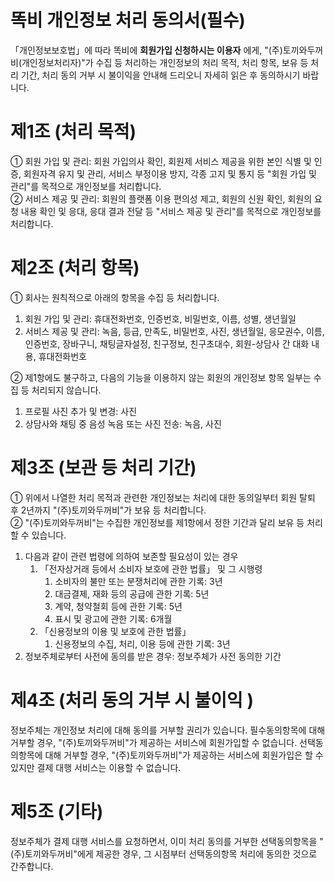 똑비 개인정보 처리 동의서(필수)
=============

「개인정보보호법」에 따라 똑비에 __회원가입 신청하시는 이용자__ 에게, "(주)토끼와두꺼비(개인정보처리자)"가 수집 등 처리하는 개인정보의 처리 목적, 처리 항목, 보유 등 처리 기간, 처리 동의 거부 시 불이익을 안내해 드리오니 자세히 읽은 후 동의하시기 바랍니다.

# 제1조 (처리 목적) 
① 회원 가입 및 관리: 회원 가입의사 확인, 회원제 서비스 제공을 위한 본인 식별 및 인증, 회원자격 유지 및 관리, 서비스 부정이용 방지, 각종 고지 및 통지 등 "회원 가입 및 관리"를 목적으로 개인정보를 처리합니다.  
② 서비스 제공 및 관리: 회원의 플랫폼 이용 편의성 제고, 회원의 신원 확인, 회원의 요청 내용 확인 및 응대, 응대 결과 전달 등 "서비스 제공 및 관리"를 목적으로 개인정보를 처리합니다.

# 제2조 (처리 항목)
① 회사는 원칙적으로 아래의 항목을 수집 등 처리합니다.  
1. 회원 가입 및 관리: 휴대전화번호, 인증번호, 비밀번호, 이름, 성별, 생년월일
2. 서비스 제공 및 관리: 녹음, 등급, 만족도, 비밀번호, 사진, 생년월일, 응모권수, 이름, 인증번호, 장바구니, 채팅글자설정, 친구정보, 친구초대수, 회원-상담사 간 대화 내용, 휴대전화번호

② 제1항에도 불구하고, 다음의 기능을 이용하지 않는 회원의 개인정보 항목 일부는 수집 등 처리되지 않습니다.
1. 프로필 사진 추가 및 변경: 사진
2. 상담사와 채팅 중 음성 녹음 또는 사진 전송: 녹음, 사진

# 제3조 (보관 등 처리 기간)
① 위에서 나열한 처리 목적과 관련한 개인정보는 처리에 대한 동의일부터 회원 탈퇴 후 2년까지 "(주)토끼와두꺼비"가 보유 등 처리합니다.  
② "(주)토끼와두꺼비"는 수집한 개인정보를 제1항에서 정한 기간과 달리 보유 등 처리할 수 있습니다.
1. 다음과 같이 관련 법령에 의하여 보존할 필요성이 있는 경우  
    1. 「전자상거래 등에서 소비자 보호에 관한 법률」 및 그 시행령  
        1. 소비자의 불만 또는 분쟁처리에 관한 기록: 3년  
        2. 대금결제, 재화 등의 공급에 관한 기록: 5년  
        3. 계약, 청약철회 등에 관한 기록: 5년  
        4. 표시 및 광고에 관한 기록: 6개월   
    2. 「신용정보의 이용 및 보호에 관한 법률」  
        1. 신용정보의 수집, 처리, 이용 등에 관한 기록: 3년
2. 정보주체로부터 사전에 동의를 받은 경우: 정보주체가 사전 동의한 기간

# 제4조 (처리 동의 거부 시 불이익 )
정보주체는 개인정보 처리에 대해 동의를 거부할 권리가 있습니다. 필수동의항목에 대해 거부할 경우, "(주)토끼와두꺼비"가 제공하는 서비스에 회원가입할 수 없습니다. 선택동의항목에 대해 거부할 경우, "(주)토끼와두꺼비"가 제공하는 서비스에 회원가입은 할 수 있지만 결제 대행 서비스는 이용할 수 없습니다.

# 제5조 (기타)
정보주체가 결제 대행 서비스를 요청하면서, 이미 처리 동의를 거부한 선택동의항목을 "(주)토끼와두꺼비"에게 제공한 경우, 그 시점부터 선택동의항목 처리에 동의한 것으로 간주합니다.